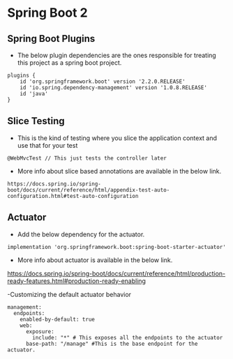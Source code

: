 # Spring Boot 2

## Spring Boot Plugins

-   The below plugin dependencies are the ones responsible for treating this project as a spring boot project. 

```youtrack
plugins {
	id 'org.springframework.boot' version '2.2.0.RELEASE'
	id 'io.spring.dependency-management' version '1.0.8.RELEASE'
	id 'java'
}
```


## Slice Testing

-   This is the kind of testing where you slice the application context and use that for your test

```youtrack
@WebMvcTest // This just tests the controller later

```

- More info about slice based annotations are available in the below link.

```youtrack
https://docs.spring.io/spring-boot/docs/current/reference/html/appendix-test-auto-configuration.html#test-auto-configuration
```

## Actuator

- Add the below dependency for the actuator.
```youtrack
implementation 'org.springframework.boot:spring-boot-starter-actuator'
```

-   More info about actuator is available in the below link.

https://docs.spring.io/spring-boot/docs/current/reference/html/production-ready-features.html#production-ready-enabling

-Customizing the default actuator behavior

```youtrack
management:
  endpoints:
    enabled-by-default: true
    web:
      exposure:
        include: "*" # This exposes all the endpoints to the actuator
      base-path: "/manage" #This is the base endpoint for the actuator.

```